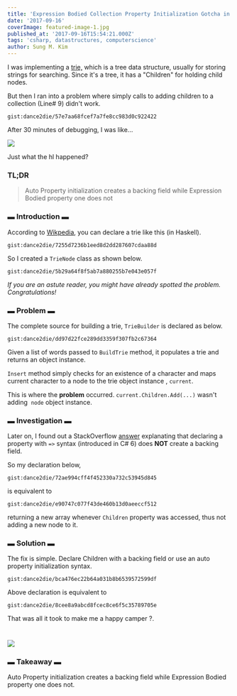 ```yaml
---
title: 'Expression Bodied Collection Property Initialization Gotcha in C#'
date: '2017-09-16'
coverImage: featured-image-1.jpg
published_at: '2017-09-16T15:54:21.000Z'
tags: 'csharp, datastructures, computerscience'
author: Sung M. Kim
---
```


I was implementing a [trie,](https://en.wikipedia.org/wiki/Trie) which is a tree data structure, usually for storing strings for searching. Since it's a tree, it has a "Children" for holding child nodes.

But then I ran into a problem where simply calls to adding children to a collection (Line# 9) didn't work.

`gist:dance2die/57e7aa68fcef7a7fe8cc983d0c922422`

After 30 minutes of debugging, I was like...

![](https://media.giphy.com/media/11dR2hEgtN5KoM/giphy.gif)

Just what the hl happened?

### TL;DR

> Auto Property initialization creates a backing field while Expression Bodied property one does not

### ▬ Introduction ▬

According to [Wikpedia](https://en.wikipedia.org/wiki/Trie#Algorithms), you can declare a trie like this (in Haskell).

`gist:dance2die/7255d7236b1eed8d2dd287607cdaa88d`

So I created a `TrieNode` class as shown below.

`gist:dance2die/5b29a64f8f5ab7a880255b7e043e057f`

_If you are an astute reader, you might have already spotted the problem. Congratulations!_

### ▬ Problem ▬

The complete source for building a trie, `TrieBuilder` is declared as below.

`gist:dance2die/dd97d22fce289dd3359f307fb2c67364`

Given a list of words passed to `BuildTrie` method, it populates a trie and returns an object instance.

`Insert` method simply checks for an existence of a character and maps current character to a node to the trie object instance , `current`.

This is where the **problem** occurred. `current.Children.Add(...)` wasn't adding  `node` object instance.

### ▬ Investigation ▬

Later on, I found out a StackOverflow [answer](https://stackoverflow.com/a/33235639/4035) explanating that declaring a property with `=>` syntax (introduced in C# 6) does **NOT** create a backing field.

So my declaration below,

`gist:dance2die/72ae994cff4f452330a732c53945d845`

is equivalent to

`gist:dance2die/e90747c077f43de460b13d0aeeccf512`

returning a new array whenever `Children` property was accessed, thus not adding a new node to it.

### ▬ Solution ▬

The fix is simple. Declare Children with a backing field or use an auto property initialization syntax.

`gist:dance2die/bca476ec22b64a031b8b6539572599df`

Above declaration is equivalent to

`gist:dance2die/8cee8a9abcd8fcec8ce6f5c35789705e`

That was all it took to make me a happy camper ?.

# ![](https://media.giphy.com/media/Ve20ojrMWiTo4/giphy.gif)

### ▬ Takeaway ▬

Auto Property initialization creates a backing field while Expression Bodied property one does not.

